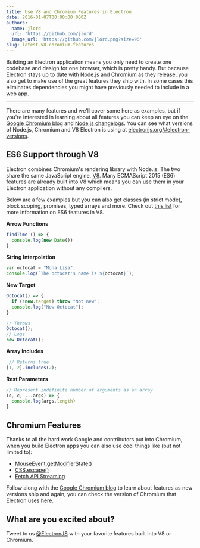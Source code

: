```yaml
---
title: Use V8 and Chromium Features in Electron
date: 2016-01-07T00:00:00.000Z
authors:
  name: jlord
  url: 'https://github.com/jlord'
  image_url: 'https://github.com/jlord.png?size=96'
slug: latest-v8-chromium-features
---
```

Building an Electron application means you only need to create one codebase and design for one browser, which is pretty handy. But because Electron stays up to date with [Node.js](http://nodejs.org) and [Chromium](https://www.chromium.org) as they release, you also get to make use of the great features they ship with. In some cases this eliminates dependencies you might have previously needed to include in a web app.

---

There are many features and we'll cover some here as examples, but if you're interested in learning about all features you can keep an eye on the [Google Chromium blog](http://blog.chromium.org) and [Node.js changelogs](https://nodejs.org/en/download/releases). You can see what versions of Node.js, Chromium and V8 Electron is using at [electronjs.org/#electron-versions](https://electronjs.org/#electron-versions).

## ES6 Support through V8

Electron combines Chromium's rendering library with Node.js. The two share the same JavaScript engine, [V8](https://developers.google.com/v8). Many ECMAScript 2015 (ES6) features are already built into V8 which means you can use them in your Electron application without any compilers.

Below are a few examples but you can also get classes (in strict mode), block scoping, promises, typed arrays and more. Check out [this list](https://nodejs.org/en/docs/es6/) for more information on ES6 features in V8.

**Arrow Functions**

```js
findTime () => {
  console.log(new Date())
}
```
**String Interpolation**

```js
var octocat = "Mona Lisa";
console.log(`The octocat's name is ${octocat}`);
```

**New Target**

```js
Octocat() => {
  if (!new.target) throw "Not new";
  console.log("New Octocat");
}

// Throws
Octocat();
// Logs
new Octocat();
```

**Array Includes**

```js
 // Returns true
[1, 2].includes(2);
```

**Rest Parameters**

```js
// Represent indefinite number of arguments as an array
(o, c, ...args) => {
  console.log(args.length)
}
```

## Chromium Features

Thanks to all the hard work Google and contributors put into Chromium, when you build Electron apps you can also use cool things like (but not limited to):

- [MouseEvent.getModifierState()](https://googlechrome.github.io/samples/mouseevent-get-modifier-state/index.html)
- [CSS.escape()](https://googlechrome.github.io/samples/css-escape/index.html)
- [Fetch API Streaming](https://googlechrome.github.io/samples/fetch-api/fetch-response-stream.html)

Follow along with the [Google Chromium blog](http://blog.chromium.org) to learn about features as new versions ship and again, you can check the version of Chromium that Electron uses [here](https://electronjs.org/#electron-versions).

## What are you excited about?

Tweet to us [@ElectronJS](https://twitter.com/electronjs) with your favorite features built into V8 or Chromium.
